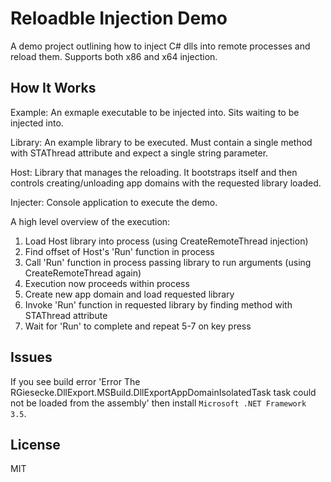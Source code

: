 # Reloadble Injection Demo

A demo project outlining how to inject C# dlls into remote processes and reload them. Supports both x86 and x64 injection.

## How It Works

Example: An exmaple executable to be injected into. Sits waiting to be injected into.

Library: An example library to be executed. Must contain a single method with STAThread attribute and expect a single string parameter.

Host: Library that manages the reloading. It bootstraps itself and then controls creating/unloading app domains with the requested library loaded.

Injecter: Console application to execute the demo.

A high level overview of the execution:

1. Load Host library into process (using CreateRemoteThread injection)
2. Find offset of Host's 'Run' function in process
3. Call 'Run' function in process passing library to run arguments (using CreateRemoteThread again)
4. Execution now proceeds within process
5. Create new app domain and load requested library
6. Invoke 'Run' function in requested library by finding method with STAThread attribute
7. Wait for 'Run' to complete and repeat 5-7 on key press

## Issues

If you see build error 'Error The RGiesecke.DllExport.MSBuild.DllExportAppDomainIsolatedTask task could not be loaded from the assembly' then install ```Microsoft .NET Framework 3.5```.

## License

MIT
